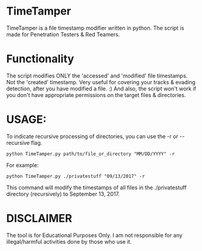 # TimeTamper
 TimeTamper is a file timestamp modifier written in python. The script is made for Penetration Testers & Red Teamers.

# Functionality
 The script modifies ONLY the 'accessed' and 'modified' file timestamps. Not the 'created' timestamp.
 Very useful for covering your tracks & evading detection, after you have modified a file. :)
 And also, the script won't work if you don't have appropriate permissions on the target files & directories.

# USAGE:
To indicate recursive processing of directories, you can use the -r or --recursive flag.
```
python TimeTamper.py path/to/file_or_directory "MM/DD/YYYY" -r
```
For example: 
```
python TimeTamper.py ./privatestuff "09/13/2017" -r
```
This command will modify the timestamps of all files in the ./privatestuff directory (recursively) to September 13, 2017.

 # DISCLAIMER
 The tool is for Educational Purposes Only. 
 I am not responsible for any illegal/harmful activities done by those who use it.
 
